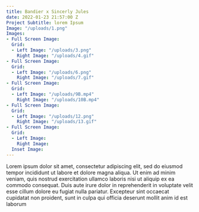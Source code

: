 ```yaml
---
title: Bandier x Sincerly Jules
date: 2022-01-23 21:57:00 Z
Project Subtitle: lorem Ipsum
Image: "/uploads/1.png"
Images:
- Full Screen Image: 
  Grid:
  - Left Image: "/uploads/3.png"
    Right Image: "/uploads/4.gif"
- Full Screen Image: 
  Grid:
  - Left Image: "/uploads/6.png"
    Right Image: "/uploads/7.gif"
- Full Screen Image: 
  Grid:
  - Left Image: "/uploads/9B.mp4"
    Right Image: "/uploads/10B.mp4"
- Full Screen Image: 
  Grid:
  - Left Image: "/uploads/12.png"
    Right Image: "/uploads/13.gif"
- Full Screen Image: 
  Grid:
  - Left Image: 
    Right Image: 
  Inset Image: 
---
```


Lorem ipsum dolor sit amet, consectetur adipiscing elit, sed do eiusmod tempor incididunt ut labore et dolore magna aliqua. Ut enim ad minim veniam, quis nostrud exercitation ullamco laboris nisi ut aliquip ex ea commodo consequat. Duis aute irure dolor in reprehenderit in voluptate velit esse cillum dolore eu fugiat nulla pariatur. Excepteur sint occaecat cupidatat non proident, sunt in culpa qui officia deserunt mollit anim id est laborum